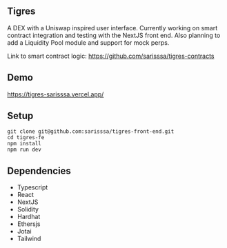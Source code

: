 ## Tigres

A DEX with a Uniswap inspired user interface. Currently working on smart contract integration and testing with the NextJS front end. Also planning to add a Liquidity Pool module and support for mock perps.

Link to smart contract logic: https://github.com/sarisssa/tigres-contracts

## Demo

https://tigres-sarisssa.vercel.app/

## Setup

```
git clone git@github.com:sarisssa/tigres-front-end.git
cd tigres-fe
npm install
npm run dev
```

## Dependencies

- Typescript
- React
- NextJS
- Solidity
- Hardhat
- Ethersjs
- Jotai
- Tailwind
